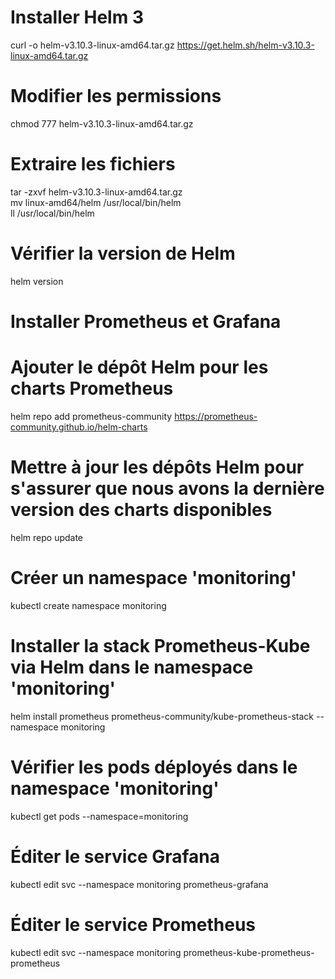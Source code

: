 # Installer Helm 3 #
curl -o helm-v3.10.3-linux-amd64.tar.gz https://get.helm.sh/helm-v3.10.3-linux-amd64.tar.gz
# Modifier les permissions
chmod 777 helm-v3.10.3-linux-amd64.tar.gz
# Extraire les fichiers
tar -zxvf helm-v3.10.3-linux-amd64.tar.gz  <br>
mv linux-amd64/helm /usr/local/bin/helm  <br>
ll /usr/local/bin/helm
# Vérifier la version de Helm
helm version
# Installer Prometheus et Grafana #
# Ajouter le dépôt Helm pour les charts Prometheus
helm repo add prometheus-community https://prometheus-community.github.io/helm-charts
# Mettre à jour les dépôts Helm pour s'assurer que nous avons la dernière version des charts disponibles
helm repo update
# Créer un namespace 'monitoring' 
kubectl create namespace monitoring
# Installer la stack Prometheus-Kube via Helm dans le namespace 'monitoring'
helm install prometheus prometheus-community/kube-prometheus-stack --namespace monitoring
# Vérifier les pods déployés dans le namespace 'monitoring'
kubectl get pods --namespace=monitoring
# Éditer le service Grafana 
kubectl edit svc --namespace monitoring prometheus-grafana
# Éditer le service Prometheus
kubectl edit svc --namespace monitoring prometheus-kube-prometheus-prometheus
